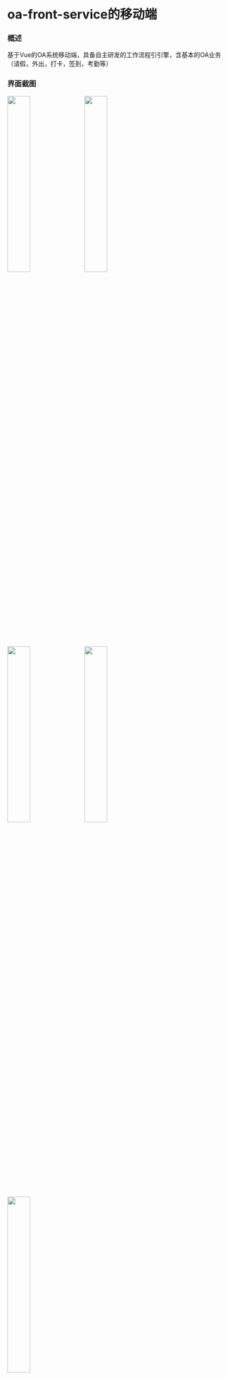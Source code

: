# oa-front-service的移动端

### 概述

基于Vue的OA系统移动端，具备自主研发的工作流程引引擎，含基本的OA业务（请假，外出，打卡，签到，考勤等）

### 界面截图

<img src="https://images.gitee.com/uploads/images/2020/0703/183806_c6606be6_499098.jpeg" width="32%" style="margin-right:10px">

<img src="https://images.gitee.com/uploads/images/2020/0703/184010_d4b3c5c8_499098.jpeg" width="32%" style="margin-right:10px">

<img src="https://images.gitee.com/uploads/images/2020/0703/184020_b233a769_499098.jpeg" width="32%" style="margin-right:10px">

<img src="https://images.gitee.com/uploads/images/2020/0703/184029_cda0b920_499098.jpeg" width="32%" style="margin-right:10px">

<img src="https://images.gitee.com/uploads/images/2020/0703/184039_c908a267_499098.jpeg" width="32%" style="margin-right:10px">

### 演示地址

http://app.shengtai.club/#/app

**开源地址：https://gitee.com/yunwisdoms/oa-vuchat-service**

> 若觉得不错想给作者**点个赞**，可以给项目增加一个 Star ★，项目会被收录在 Your stars 中，方便日后查看。
> 若想时时**关注**项目动态，可 Watch ⊙ 此项目，github平台会及时通知你项目的动态，你的邮箱也会收到通知。

### 技术相关

* [vue-WeChat Wiki](https://gitee.com/yunwisdoms/oa-vuchat-service/wiki) 中记录了开发此项目需要的知识储备、开发思路、开发利器等。内容会不断更新，实际上想把它建成个人快速开发的代码库。
* 每个主要的.vue和.js文件都有详细的**注释**提示，建议将仓库`clone`到本地，查看源码。


### 问题反馈

建议移步[Issues](https://gitee.com/yunwisdoms/oa-vuchat-service/issues)，欢迎反馈项目中的不良/错误表现，以及你在开发过程遇到的问题，作者会积极回复。



### 其他

* [vue-see](https://github.com/zhaohaodang/vue-see) 适用于 Vue.2x 的图片预览插件
* 项目使用的webpack已更新到3.0版本，请安装webpack3.0，否则build失败

#### Account 

* 13689075109

### L*********7
### 泛微在线文档
https://e-cloudstore.com/doc.html#ecode%E4%BD%BF%E7%94%A8%E8%AF%B4%E6%98%8E

### 泛微e8流程首页
http://oa.leading-group.com:90/workflow/request/RequestTypeShow.jsp?offical=&colnum4show=mulitcol&fromadvancedmenu=0&selectedContent=&infoId=0&needPopupNewPage=true&needall=0&prjid=&docid=&crmid=&hrmid=&topage=&isec=&usedtodo=-1

## spug 账号
admin/Miazzy@163.com$***
```js
https://api.yunwisdom.club:30443/api/v2/mysql/updata_zonename
https://api.yunwisdom.club:30443/api/v1/datasync_schedule_sign
https://api.yunwisdom.club:30443/api/v3/mysql/backup
https://api.yunwisdom.club:30443/api/v1/datasync
https://api.yunwisdom.club:30443/api/v1_cd/wework_depart_user/2/1
https://api.yunwisdom.club:30443/api/v1_cd/wework_sdepart_user/1/1
https://api.yunwisdom.club:30443/api/v1_cd/wework_depart/1
https://api.yunwisdom.club:30443/api/v1_cd/wework_depart_list/1
https://api.yunwisdom.club:30443/api/v2/mysql/serial/update_seal_info
https://api.yunwisdom.club:30443/api/v3/employee
https://api.yunwisdom.club:30443/api/v2/wework_depart_list/2
https://api.yunwisdom.club:30443/api/v2/wework_depart/2
https://api.yunwisdom.club:30443/api/v2/wework_sdepart_user/2/1
https://api.yunwisdom.club:30443/api/v2/wework_depart_user/2/1
https://api.yunwisdom.club:30443/api/v2/mysql/serial/bs_seal_regist/serialid/id
```
## eyeblue 账号
zhaoziyu/Miazzy@163.com$***

### 定时执行，防止前台、财务、档案人员等不存在
```sql
update bs_seal_regist set front = seal where (front = '' or front is null) and seal is not null ;
update bs_seal_regist set finance = seal where (finance = '' or finance is null) and seal is not null ;
update bs_seal_regist set record = seal where (record = '' or record is null) and seal is not null ;
update bs_seal_regist set archive = seal where (archive = '' or archive is null) and seal is not null ;
update bs_seal_regist set front_name = seal_man where (front_name = '' or front_name is null) and seal is not null ;
update bs_seal_regist set record_name = seal_man where (record_name = '' or record_name is null) and seal is not null ;
update bs_seal_regist set finance_name = seal_man where (finance_name = '' or finance_name is null) and seal is not null ;
update bs_seal_regist set archive_name = seal_man where (archive_name = '' or archive_name is null) and seal is not null ;
update bs_seal_regist set seal_group_ids = 'yanggc,chenll,zhaozy1028' where seal_group_ids like '%yanggc%';
update bs_seal_regist set zone_name = '领地集团总部' where zone_name is null and seal_group_ids like '%yanggc%';
update bs_seal_regist set zone_name = '领悦物业总部' where zone_name is null and seal_group_ids like '%longcl%';
```

```bash
XDATA用印数据区域名称刷新 https://api.yunwisdom.club:30443/gateway/api/v2/mysql/updata_zonename
XDATA同步考勤数据 https://api.yunwisdom.club:30443/gateway/api/v1/datasync_schedule_sign
XDATA备份MySQL数据库 https://api.yunwisdom.club:30443/gateway/api/v3/mysql/backup
XDATA同步HRMRESOURCE https://api.yunwisdom.club:30443/gateway/api/v1/datasync
XDATA刷新部门员工(创达) https://api.yunwisdom.club:30443/gateway/api/v1_cd/wework_depart_user/2/1
XDATA刷新部门(创达) https://api.yunwisdom.club:30443/gateway/api/v1_cd/wework_depart/1
XDATA刷新部门(创达) https://api.yunwisdom.club:30443/gateway/api/v1_cd/wework_depart_list/1
MySQL用印数据定时刷新 https://api.yunwisdom.club:30443/gateway/api/v2/mysql/serial/update_seal_info
XDATA刷新用户 https://api.yunwisdom.club:30443/gateway/api/v3/employee
XDATA刷新部门 https://api.yunwisdom.club:30443/gateway/api/v2/wework_depart_list/2
XDATA刷新部门 https://api.yunwisdom.club:30443/gateway/api/v2/wework_depart/2
XDATA刷新部门员工 https://api.yunwisdom.club:30443/gateway/api/v2/wework_sdepart_user/2/1
XDATA刷新部门员工 https://api.yunwisdom.club:30443/gateway/api/v2/wework_depart_user/2/1
MySQL自动序列 https://api.yunwisdom.club:30443/gateway/api/v2/mysql/serial/bs_seal_regist/serialid/id
```